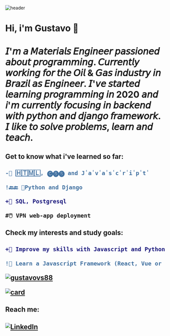 ![header](https://capsule-render.vercel.app/api?type=waving&color=0:000000,100:F58840&section=header&fontColor=EADEDE&text=Welcome!&fontSize=40)

<h1>
  Hi, i'm Gustavo 👋
<h1>

𝘐'𝘮 𝘢 𝘔𝘢𝘵𝘦𝘳𝘪𝘢𝘭𝘴 𝘌𝘯𝘨𝘪𝘯𝘦𝘦𝘳 𝘱𝘢𝘴𝘴𝘪𝘰𝘯𝘦𝘥 𝘢𝘣𝘰𝘶𝘵 𝘱𝘳𝘰𝘨𝘳𝘢𝘮𝘮𝘪𝘯𝘨. 𝘊𝘶𝘳𝘳𝘦𝘯𝘵𝘭𝘺 𝘸𝘰𝘳𝘬𝘪𝘯𝘨 𝘧𝘰𝘳 𝘵𝘩𝘦 𝘖𝘪𝘭 & 𝘎𝘢𝘴 𝘪𝘯𝘥𝘶𝘴𝘵𝘳𝘺 𝘪𝘯 𝘉𝘳𝘢𝘻𝘪𝘭 𝘢𝘴 𝘌𝘯𝘨𝘪𝘯𝘦𝘦𝘳.
𝘐'𝘷𝘦 𝘴𝘵𝘢𝘳𝘵𝘦𝘥 𝘭𝘦𝘢𝘳𝘯𝘪𝘯𝘨 𝘱𝘳𝘰𝘨𝘳𝘢𝘮𝘮𝘪𝘯𝘨 𝘪𝘯 2020 𝘢𝘯𝘥 𝘪'𝘮 𝘤𝘶𝘳𝘳𝘦𝘯𝘵𝘭𝘺 𝘧𝘰𝘤𝘶𝘴𝘪𝘯𝘨 𝘪𝘯 𝘣𝘢𝘤𝘬𝘦𝘯𝘥 𝘸𝘪𝘵𝘩 𝘱𝘺𝘵𝘩𝘰𝘯 𝘢𝘯𝘥 𝘥𝘫𝘢𝘯𝘨𝘰 𝘧𝘳𝘢𝘮𝘦𝘸𝘰𝘳𝘬.
𝘐 𝘭𝘪𝘬𝘦 𝘵𝘰 𝘴𝘰𝘭𝘷𝘦 𝘱𝘳𝘰𝘣𝘭𝘦𝘮𝘴, 𝘭𝘦𝘢𝘳𝘯 𝘢𝘯𝘥 𝘵𝘦𝘢𝘤𝘩.

<h2>Get to know what i've learned so far:<h2>
  
```diff
-👀 🄷🅃🄼🄻, 🅒🅢🅢 and J̾a̾v̾a̾s̾c̾r̾i̾p̾t̾
  
!🔙🔚 🐍Python and Django
  
+💽 SQL, Postgresql
  
#🖱️ VPN web-app deployment
```
 <h2>Check my interests and study goals:<h2>
 
 ```diff
+🚀 Improve my skills with Javascript and Python
  
!📖 Learn a Javascript Framework (React, Vue or Angular)
```
  
[![gustavovs88](https://github-readme-stats.vercel.app/api/top-langs/?username=gustavovs88&hide=html&layout=compact&theme=dark)](https://github.com/gustavovs88/)

[![card](https://github-readme-stats.vercel.app/api?username=gustavovs88&theme=dark)](https://github.com/gustavovs88/)

<h2>Reach me:<h2>
  
[![LinkedIn](https://img.shields.io/badge/linkedin-%230077B5.svg?style=for-the-badge&logo=linkedin&logoColor=white)](https://br.linkedin.com/gustavo-veloso-da-silveira/)
  
<!---
gustavovs88/gustavovs88 is a ✨ special ✨ repository because its `README.md` (this file) appears on your GitHub profile.
You can click the Preview link to take a look at your changes.
![reversal](https://capsule-render.vercel.app/api?type=shark&height=50&color=0:000000,100:F58840&section=footer&fontColor=EADEDE&fontSize=40&reversal=true)
--->
